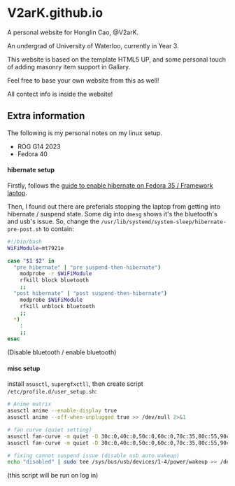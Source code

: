 # V2arK.github.io

A personal website for Honglin Cao, @V2arK.

An undergrad of University of Waterloo, currently in Year 3.

This website is based on the template HTML5 UP, and some personal touch of adding masonry item support in Gallary.

Feel free to base your own website from this as well!

All contect info is inside the website!


## Extra information
The following is my personal notes on my linux setup.

- ROG G14 2023
- Fedora 40

#### hibernate setup

Firstly, follows the [guide to enable hibernate on Fedora 35 / Framework laptop](https://community.frame.work/t/guide-framework-16-hibernate-w-swapfile-setup-on-fedora-40/53080).

Then, I found out there are preferials stopping the laptop from getting into hibernate / suspend state. Some dig into `dmesg` shows it's the bluetooth's and usb's issue. So, change the `/usr/lib/systemd/system-sleep/hibernate-pre-post.sh` to contain:

```bash
#!/bin/bash
WiFiModule=mt7921e

case "$1 $2" in
  "pre hibernate" | "pre suspend-then-hibernate")
    modprobe -r $WiFiModule
    rfkill block bluetooth
    ;;
  "post hibernate" | "post suspend-then-hibernate")
    modprobe $WiFiModule
    rfkill unblock bluetooth
    ;;
  *)
    :
    ;;
esac
```
(Disable bluetooth / enable bluetooth)

#### misc setup

install `asusctl`, `supergfxctll`, then create script `/etc/profile.d/user_setup.sh`:

```bash
# Anime matrix
asusctl anime --enable-display true
asusctl anime --off-when-unplugged true >> /dev/null 2>&1

# fan curve (quiet setting)
asusctl fan-curve -m quiet -D 30c:0,40c:0,50c:0,60c:0,70c:35,80c:55,90c:65,100c:65 -e true -f gpu >> /dev/null 2>&1
asusctl fan-curve -m quiet -D 30c:0,40c:0,50c:0,60c:0,70c:35,80c:55,90c:65,100c:65 -e true -f cpu >> /dev/null 2>&1

# fixing cannot suspend issue (disable usb auto wakeup)
echo "disabled" | sudo tee /sys/bus/usb/devices/1-4/power/wakeup >> /dev/null 2&>2
```
(this script will be run on log in)